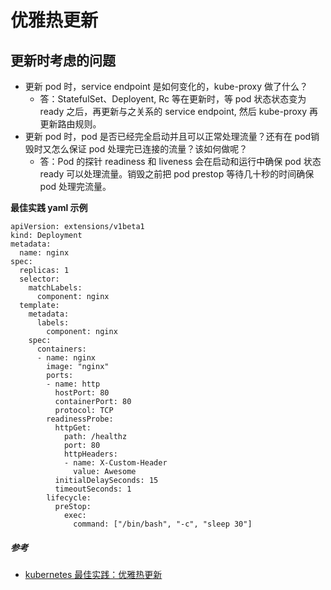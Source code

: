 # 优雅热更新
## 更新时考虑的问题
* 更新 pod 时，service endpoint 是如何变化的，kube-proxy 做了什么？
	+ 答：StatefulSet、Deployent, Rc 等在更新时，等 pod 状态状态变为 ready 之后，再更新与之关系的 service endpoint, 然后 kube-proxy 再更新路由规则。
* 更新 pod 时，pod 是否已经完全启动并且可以正常处理流量？还有在 pod销毁时又怎么保证 pod 处理完已连接的流量？该如何做呢？
	+ 答：Pod 的探针 readiness 和 liveness 会在启动和运行中确保 pod 状态ready 可以处理流量。销毁之前把 pod prestop 等待几十秒的时间确保 pod 处理完流量。

**最佳实践 yaml 示例**

```
apiVersion: extensions/v1beta1
kind: Deployment
metadata:
  name: nginx
spec:
  replicas: 1
  selector:
    matchLabels:
      component: nginx
  template:
    metadata:
      labels:
        component: nginx
    spec:
      containers:
      - name: nginx
        image: "nginx"
        ports:
        - name: http
          hostPort: 80
          containerPort: 80
          protocol: TCP
        readinessProbe:
          httpGet:
            path: /healthz
            port: 80
            httpHeaders:
            - name: X-Custom-Header
              value: Awesome
          initialDelaySeconds: 15
          timeoutSeconds: 1
        lifecycle:
          preStop:
            exec:
              command: ["/bin/bash", "-c", "sleep 30"]
```



##### 参考
* [kubernetes 最佳实践：优雅热更新](https://imroc.io/posts/kubernetes/kubernetes-best-practice-grace-update/)